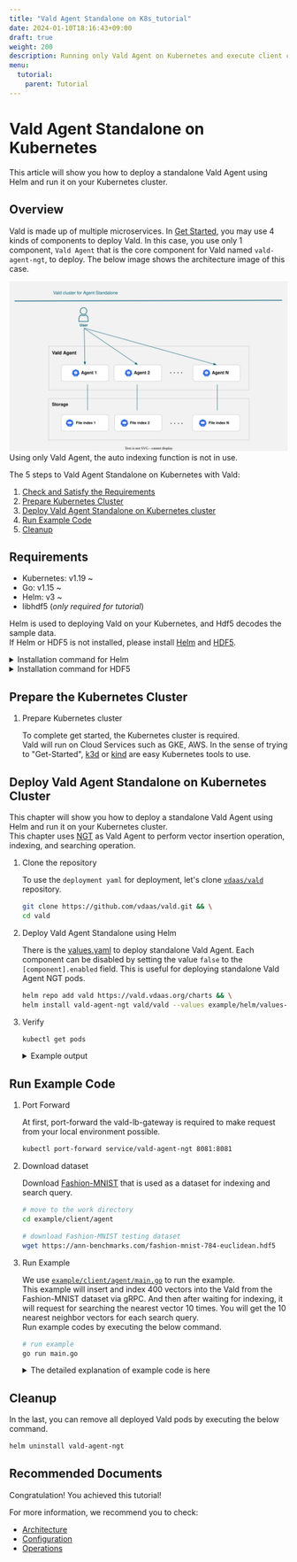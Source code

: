 ```yaml
---
title: "Vald Agent Standalone on K8s_tutorial"
date: 2024-01-10T18:16:43+09:00
draft: true
weight: 200
description: Running only Vald Agent on Kubernetes and execute client codes
menu:
  tutorial:
    parent: Tutorial
---
```


# Vald Agent Standalone on Kubernetes

This article will show you how to deploy a standalone Vald Agent using Helm and run it on your Kubernetes cluster.

## Overview

Vald is made up of multiple microservices.
In [Get Started](/docs/tutorial/get-started), you may use 4 kinds of components to deploy Vald.
In this case, you use only 1 component, `Vald Agent` that is the core component for Vald named `vald-agent-ngt`, to deploy.
The below image shows the architecture image of this case.

<img src="/images/tutorial/vald-agent-standalone-on-k8s.svg">

<div class="warning">
Using only Vald Agent, the auto indexing function is not in use.
</div>

The 5 steps to Vald Agent Standalone on Kubernetes with Vald:

1. [Check and Satisfy the Requirements](#Requirements)
1. [Prepare Kubernetes Cluster](#Prepare-the-Kubernetes-Cluster)
1. [Deploy Vald Agent Standalone on Kubernetes cluster](#Deploy-Vald-Agent-Standalone-on-Kubernetes-Cluster)
1. [Run Example Code](#Run-Example-Code)
1. [Cleanup](#Cleanup)

## Requirements

- Kubernetes: v1.19 ~
- Go: v1.15 ~
- Helm: v3 ~
- libhdf5 (_only required for tutorial_)

Helm is used to deploying Vald on your Kubernetes, and Hdf5 decodes the sample data.<br>
If Helm or HDF5 is not installed, please install [Helm](https://helm.sh/docs/intro/install) and [HDF5](https://www.hdfgroup.org/).

<details><summary>Installation command for Helm</summary><br>

```bash
curl https://raw.githubusercontent.com/helm/helm/main/scripts/get-helm-3 | bash
```

</details>

<details><summary>Installation command for HDF5</summary><br>

```bash
# yum
yum install -y hdf5-devel

# apt
apt-get install libhdf5-serial-dev

# homebrew
brew install hdf5
```

</details>

## Prepare the Kubernetes Cluster

1. Prepare Kubernetes cluster

   To complete get started, the Kubernetes cluster is required.<br>
   Vald will run on Cloud Services such as GKE, AWS.
   In the sense of trying to "Get-Started", [k3d](https://k3d.io/) or [kind](https://kind.sigs.k8s.io/) are easy Kubernetes tools to use.

## Deploy Vald Agent Standalone on Kubernetes Cluster

This chapter will show you how to deploy a standalone Vald Agent using Helm and run it on your Kubernetes cluster. <br>
This chapter uses [NGT](https://github.com/yahoojapan/ngt) as Vald Agent to perform vector insertion operation, indexing, and searching operation.<br>

1. Clone the repository

   To use the `deployment yaml` for deployment, let's clone [`vdaas/vald`](https://github.com/vdaas/vald.git) repository.

   ```bash
   git clone https://github.com/vdaas/vald.git && \
   cd vald
   ```

1. Deploy Vald Agent Standalone using Helm

   There is the [values.yaml](https://github.com/vdaas/vald/blob/main/example/helm/values-standalone-agent-ngt.yaml) to deploy standalone Vald Agent.
   Each component can be disabled by setting the value `false` to the `[component].enabled` field.
   This is useful for deploying standalone Vald Agent NGT pods.

   ```bash
   helm repo add vald https://vald.vdaas.org/charts && \
   helm install vald-agent-ngt vald/vald --values example/helm/values-standalone-agent-ngt.yaml
   ```

1. Verify

   ```bash
   kubectl get pods
   ```

   <details><summary>Example output</summary><br>
   If the deployment is successful, Vald Agent component should be running.

   ```bash
   NAME               READY   STATUS    RESTARTS   AGE
   vald-agent-ngt-0   1/1     Running   0          20m
   vald-agent-ngt-1   1/1     Running   0          20m
   vald-agent-ngt-2   1/1     Running   0          20m
   vald-agent-ngt-3   1/1     Running   0          20m
   ```

   </details>

## Run Example Code

1.  Port Forward

    At first, port-forward the vald-lb-gateway is required to make request from your local environment possible.

    ```bash
    kubectl port-forward service/vald-agent-ngt 8081:8081
    ```

1.  Download dataset

    Download [Fashion-MNIST](https://github.com/zalandoresearch/fashion-mnist) that is used as a dataset for indexing and search query.

    ```bash
    # move to the work directory
    cd example/client/agent
    ```

    ```bash
    # download Fashion-MNIST testing dataset
    wget https://ann-benchmarks.com/fashion-mnist-784-euclidean.hdf5
    ```

1.  Run Example

    We use [`example/client/agent/main.go`](https://github.com/vdaas/vald/blob/main/example/client/agent/main.go) to run the example.<br>
    This example will insert and index 400 vectors into the Vald from the Fashion-MNIST dataset via gRPC.
    And then after waiting for indexing, it will request for searching the nearest vector 10 times.
    You will get the 10 nearest neighbor vectors for each search query.<br>
    Run example codes by executing the below command.

    ```bash
    # run example
    go run main.go
    ```

    <details><summary>The detailed explanation of example code is here</summary><br>
    This will execute 6 steps.

    1.  init

        - Import packages
            <details><summary>example code</summary><br>

          ```go
          package main

          import (
              "context"
              "encoding/json"
              "flag"
              "time"

              "github.com/kpango/fuid"
              "github.com/kpango/glg"
              agent "github.com/vdaas/vald-client-go/v1/agent/core"
              "github.com/vdaas/vald-client-go/v1/payload"
              "github.com/vdaas/vald-client-go/v1/vald"
              "gonum.org/v1/hdf5"
              "google.golang.org/grpc"
              "google.golang.org/grpc/credentials/insecure"
          )
          ```

            </details>

        - Set variables

          - The constant number of training datasets and test datasets.
              <details><summary>example code</summary><br>

            ```go
            const (
                insertCount = 400
                testCount = 20
            )
            ```

              </details>

          - The variables for configuration.
              <details><summary>example code</summary><br>

            ```go
            const (
                datasetPath         string
                grpcServerAddr      string
                indexingWaitSeconds uint
            )
            ```

              </details>

        - Recognition parameters.
            <details><summary>example code</summary><br>

          ```go
          func init() {
              flag.StringVar(&datasetPath, "path", "fashion-mnist-784-euclidean.hdf5", "set dataset path")
              flag.StringVar(&grpcServerAddr, "addr", "127.0.0.1:8081", "set gRPC server address")
              flag.UintVar(&indexingWaitSeconds, "wait", 60, "set indexing wait seconds")
              flag.Parse()
          }
          ```

            </details>

    1.  load

        - Loading from Fashion-MNIST dataset and set id for each vector that is loaded. This step will return the training dataset, test dataset, and ids list of ids when loading is completed with success.
            <details><summary>example code</summary><br>

          ```go
          ids, train, test, err := load(datasetPath)
          if err != nil {
              glg.Fatal(err)
          }
          ```

            </details>

    1.  Create the gRPC connection and Vald client with gRPC connection.
        <details><summary>example code</summary><br>

        ```go
        ctx := context.Background()

        conn, err := grpc.DialContext(ctx, grpcServerAddr, grpc.WithTransportCredentials(insecure.NewCredentials()))
        if err != nil {
            glg.Fatal(err)
        }

        client := agent.NewAgentClient(conn)
        ```

        </details>

    1.  Insert and Index

        - Insert and Indexing 400 training datasets to the Vald agent.
            <details><summary>example code</summary><br>

          ```go
          for i := range ids [:insertCount] {
              if i%10 == 0 {
                  glg.Infof("Inserted %d", i)
              }
              _, err := client.Insert(ctx, &payload.Insert_Request{
                  Vector: &payload.Object_Vector{
                      Id: ids[i],
                      Vector: train[i],
                  },
                  Config: &payload.Insert_Config{
                      SkipStrictExistCheck: true,
                  },
              })
              if err != nil {
                  glg.Fatal(err)
              }
          }
          ```

            </details>

        - Wait until indexing finish.
            <details><summary>example code</summary><br>

          ```go
          wt := time.Duration(indexingWaitSeconds) * time.Second
          glg.Infof("Wait %s for indexing to finish", wt)
          time.Sleep(wt)
          ```

            </details>

        - [Optional] Indexing manually instead of waiting for auto indexing.

          You can set Agent NGT configuration `auto_index_duration_limit` and `auto_index_check_duration` for auto indexing.
          In this example, you can create index manually using `CreateAndSaveIndex()` method in the client library

            <details><summary>example code</summary><br>

          ```go
          _, err = client.CreateAndSaveIndex(ctx, &payload.Control_CreateIndexRequest{
              PoolSize: uint32(insertCount),
          })
          if err != nil {
              glg.Fatal(err)
          }
          ```

            </details>

    1.  Search

        - Search 10 neighbor vectors for each 20 test datasets and return a list of neighbor vectors.

        - When getting approximate vectors, the Vald client sends search config and vector to the server via gRPC.
            <details><summary>example code</summary><br>

          ```go
          glg.Infof("Start search %d times", testCount)
          for i, vec := range test[:testCount] {
              res, err := client.Search(ctx, &payload.Search_Request){
                  Vector: vec,
                  Config: &payload.Search_Config{
                      Num: 10,
                      Radius: -1,
                      Epsilon: 0.1,
                      Timeout: 100000000,
                  }
              }
              if err != nil {
                  glg.Fatal(err)
              }

              b, _ := json.MarshalIndent(res.GetResults(), "", " ")
              glg.Infof("%d - Results : %s\n\n", i+1, string(b))
              time.Sleep(1 * time.Second)
          }
          ```

            </details>

    1.  Remove

        - Remove indexed 400 training datasets from the Vald agent.
            <details><summary>example code</summary><br>

          ```go
          for i := range ids [:insertCount] {
              _, err := client.Remove(ctx, &payload.Remove_Request{
                  Id: &payload.Object_ID{
                      Id: ids[i],
                  },
              })
              if err != nil {
                  glg.Fatal(err)
              }
              if i%10 == 0 {
                  glg.Infof("Removed %d", i)
              }
          }
          ```

            </details>

        - Remove from the index manually instead of waiting for auto indexing.

          The removed vectors still exist in the NGT graph index before the SaveIndex (or CreateAndSaveIndex) API is called.
          If you run the below code, the indexes will be removed completely from the Vald Agent NGT graph and the Backup file.

            <details><summary>example code</summary><br>

          ```go
          _, err = client.SaveIndex(ctx, &payload.Empty{})
          if err != nil {
              glg.Fatal(err)
          }
          ```

            </details>

    <div class="caution">
    It would be best to run CreateIndex() after Insert() without waiting for auto-indexing in your client code, even you can wait for the finishing auto createIndex function, which sometimes takes a long time.
    The backup files (e.g., ngt-meta.kvsdb) will be in your mount directory when vald-agent-ngt finishes indexing.
    </div>

    <div class="warning">
    If you use Go(v1.16~) and catch the error like `missing go.sum entry to add it` when running `go run main.go`, please run `go mod tidy` and retry.
    This error comes from Go Command Changes of Go 1.16 Release Notes.(Please refer to https://golang.org/doc/go1.16#go-command for more details).
    </div>

## Cleanup

In the last, you can remove all deployed Vald pods by executing the below command.

```bash
helm uninstall vald-agent-ngt
```

## Recommended Documents

Congratulation! You achieved this tutorial!

For more information, we recommend you to check:

- [Architecture](/docs/overview/architecture)
- [Configuration](/docs/user-guides/configuration)
- [Operations](/docs/user-guides/operations)
